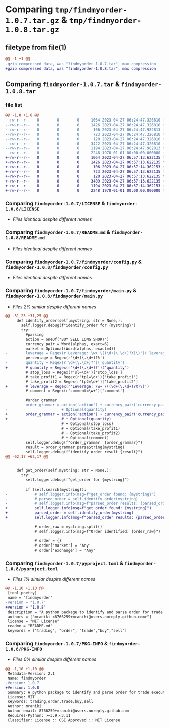 # Comparing `tmp/findmyorder-1.0.7.tar.gz` & `tmp/findmyorder-1.0.8.tar.gz`

## filetype from file(1)

```diff
@@ -1 +1 @@
-gzip compressed data, was "findmyorder-1.0.7.tar", max compression
+gzip compressed data, was "findmyorder-1.0.8.tar", max compression
```

## Comparing `findmyorder-1.0.7.tar` & `findmyorder-1.0.8.tar`

### file list

```diff
@@ -1,8 +1,8 @@
--rw-r--r--   0        0        0     1064 2023-04-27 06:24:47.326810 findmyorder-1.0.7/LICENSE
--rw-r--r--   0        0        0     1426 2023-04-27 06:24:47.326810 findmyorder-1.0.7/README.md
--rw-r--r--   0        0        0      106 2023-04-27 06:24:47.982813 findmyorder-1.0.7/findmyorder/__init__.py
--rw-r--r--   0        0        0      723 2023-04-27 06:24:47.326810 findmyorder-1.0.7/findmyorder/config.py
--rw-r--r--   0        0        0      120 2023-04-27 06:24:47.326810 findmyorder-1.0.7/findmyorder/default_settings.toml
--rw-r--r--   0        0        0     3422 2023-04-27 06:24:47.326810 findmyorder-1.0.7/findmyorder/main.py
--rw-r--r--   0        0        0     1194 2023-04-27 06:24:47.982813 findmyorder-1.0.7/pyproject.toml
--rw-r--r--   0        0        0     2248 1970-01-01 00:00:00.000000 findmyorder-1.0.7/PKG-INFO
+-rw-r--r--   0        0        0     1064 2023-04-27 06:57:13.622135 findmyorder-1.0.8/LICENSE
+-rw-r--r--   0        0        0     1426 2023-04-27 06:57:13.622135 findmyorder-1.0.8/README.md
+-rw-r--r--   0        0        0      106 2023-04-27 06:57:14.362153 findmyorder-1.0.8/findmyorder/__init__.py
+-rw-r--r--   0        0        0      723 2023-04-27 06:57:13.622135 findmyorder-1.0.8/findmyorder/config.py
+-rw-r--r--   0        0        0      120 2023-04-27 06:57:13.622135 findmyorder-1.0.8/findmyorder/default_settings.toml
+-rw-r--r--   0        0        0     3409 2023-04-27 06:57:13.622135 findmyorder-1.0.8/findmyorder/main.py
+-rw-r--r--   0        0        0     1194 2023-04-27 06:57:14.362153 findmyorder-1.0.8/pyproject.toml
+-rw-r--r--   0        0        0     2248 1970-01-01 00:00:00.000000 findmyorder-1.0.8/PKG-INFO
```

### Comparing `findmyorder-1.0.7/LICENSE` & `findmyorder-1.0.8/LICENSE`

 * *Files identical despite different names*

### Comparing `findmyorder-1.0.7/README.md` & `findmyorder-1.0.8/README.md`

 * *Files identical despite different names*

### Comparing `findmyorder-1.0.7/findmyorder/config.py` & `findmyorder-1.0.8/findmyorder/config.py`

 * *Files identical despite different names*

### Comparing `findmyorder-1.0.7/findmyorder/main.py` & `findmyorder-1.0.8/findmyorder/main.py`

 * *Files 2% similar despite different names*

```diff
@@ -31,25 +31,25 @@
     def identify_order(self,mystring: str = None,):
       self.logger.debug(f"identify_order for {mystring}")
       try:
         #parsing
         action = oneOf("BUY SELL LONG SHORT")
         currency_pair = Word(alphas, exact=6)
         market = Optional(Word(alphas, exact=4))
-        leverage = Regex(r'Leverage: \w+ \((\d+(\.\d+)?X)\)')('leverage')
         percentage = Regex(r'\d+(\.\d+)?%')
-        quantity = Regex(r'\d+(\.\d+)?')('quantity')
+        # quantity = Regex(r'\d+(\.\d+)?')('quantity')
         # stop_loss = Regex(r'sl=\d+')['stop_loss']
         # take_profit1 = Regex(r'tp1=\d+')['take_profit1']
         # take_profit2 = Regex(r'tp2=\d+')['take_profit2']
+        # leverage = Regex(r'Leverage: \w+ \((\d+(\.\d+)?X)\)')
         # comment = Regex(r'comment=\w+')['comment']
 
         #order grammar
-        order_grammar = action('action') + currency_pair('currency_pair') + percentage('percentage') \
-                        + Optional(quantity)
+        order_grammar = action('action') + currency_pair('currency_pair') + percentage('percentage') 
+                        # + Optional(quantity)
                         # + Optional(stop_loss) 
                         # + Optional(take_profit1) 
                         # + Optional(take_profit2)  
                         # + Optional(comment)
         self.logger.debug(f"order_grammar  {order_grammar}")
         result = order_grammar.parseString(mystring)
         self.logger.debug(f"identify_order result {result}")
@@ -62,17 +62,17 @@
 
 
     def get_order(self,mystring: str = None,):
       try:
         self.logger.debug(f"get_order for {mystring}")
 
         if (self.search(mystring)):
-            # self.logger.info(msg=f"get_order found: {mystring}")
-            # parsed_order = self.identify_order(mystring)
-            # self.logger.info(msg=f"parsed_order results: {parsed_order}")
+            self.logger.info(msg=f"get_order found: {mystring}")
+            parsed_order = self.identify_order(mystring)
+            self.logger.info(msg=f"parsed_order results: {parsed_order}")
 
             # order_raw = mystring.split()
             # self.logger.info(msg=f"Order identified: {order_raw}")
 
             # order = {}
             # order['market'] = 'Any'
             # order['exchange'] = 'Any'
```

### Comparing `findmyorder-1.0.7/pyproject.toml` & `findmyorder-1.0.8/pyproject.toml`

 * *Files 1% similar despite different names*

```diff
@@ -1,10 +1,10 @@
 [tool.poetry]
 name = "findmyorder"
-version = "1.0.7"
+version = "1.0.8"
 description = "A python package to identify and parse order for trade execution."
 authors = ["mraniki <8766259+mraniki@users.noreply.github.com>"]
 license = "MIT License"
 readme = "README.md"
 keywords = ["trading", "order", "trade","buy","sell"]
```

### Comparing `findmyorder-1.0.7/PKG-INFO` & `findmyorder-1.0.8/PKG-INFO`

 * *Files 0% similar despite different names*

```diff
@@ -1,10 +1,10 @@
 Metadata-Version: 2.1
 Name: findmyorder
-Version: 1.0.7
+Version: 1.0.8
 Summary: A python package to identify and parse order for trade execution.
 License: MIT
 Keywords: trading,order,trade,buy,sell
 Author: mraniki
 Author-email: 8766259+mraniki@users.noreply.github.com
 Requires-Python: >=3.9,<3.11
 Classifier: License :: OSI Approved :: MIT License
```


